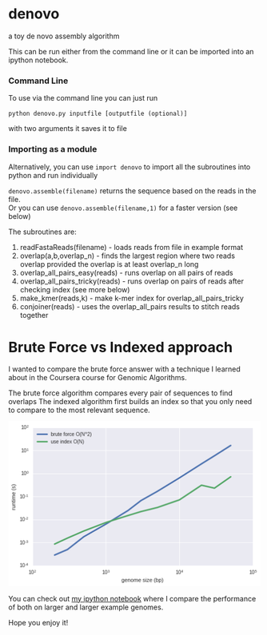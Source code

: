 # denovo
a toy de novo assembly algorithm


This can be run either from the command line or it can be imported into an ipython notebook.


### Command Line
To use via the command line you can just run

    python denovo.py inputfile [outputfile (optional)]

with two arguments it saves it to file


### Importing as a module
Alternatively, you can use `import denovo` to import all the subroutines into python and run individually

`denovo.assemble(filename)` returns the sequence based on the reads in the file.  
Or you can use `denovo.assemble(filename,1)` for a faster version (see below)

The subroutines are:

1. readFastaReads(filename) - loads reads from file in example format
2. overlap(a,b,overlap_n) - finds the largest region where two reads overlap provided the overlap is at least overlap_n long
3. overlap_all_pairs_easy(reads) - runs overlap on all pairs of reads
4. overlap_all_pairs_tricky(reads) - runs overlap on pairs of reads after checking index (see more below)
5. make_kmer(reads,k) - make k-mer index for overlap_all_pairs_tricky
6. conjoiner(reads) - uses the overlap_all_pairs results to stitch reads together


# Brute Force vs Indexed approach
I wanted to compare the brute force answer with a technique I learned about in the Coursera course for Genomic Algorithms.

The brute force algorithm compares every pair of sequences to find overlaps
The indexed algorithm first builds an index so that you only need to compare to the most relevant sequence.

![alt tag](comparison.png)

You can check out [my ipython notebook](denovo_testing.ipynb) where I compare the performance of both on larger and larger example genomes.

Hope you enjoy it!
